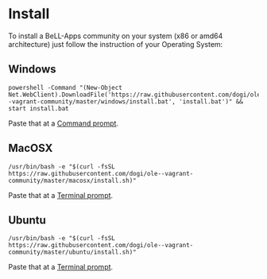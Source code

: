 # Install

To install a BeLL-Apps community on your system (x86 or amd64 architecture) just follow the instruction of your Operating System:

## Windows

```
powershell -Command "(New-Object Net.WebClient).DownloadFile('https://raw.githubusercontent.com/dogi/ole--vagrant-community/master/windows/install.bat', 'install.bat')" && start install.bat
```
Paste that at a [Command prompt](http://www.howtogeek.com/235101/10-ways-to-open-the-command-prompt-in-windows-10/).

## MacOSX

```
/usr/bin/bash -e "$(curl -fsSL https://raw.githubusercontent.com/dogi/ole--vagrant-community/master/macosx/install.sh)"
```
Paste that at a [Terminal prompt](http://blog.teamtreehouse.com/introduction-to-the-mac-os-x-command-line).

## Ubuntu

```
/usr/bin/bash -e "$(curl -fsSL https://raw.githubusercontent.com/dogi/ole--vagrant-community/master/ubuntu/install.sh)"
```
Paste that at a [Terminal prompt](http://askubuntu.com/questions/183775/how-do-i-open-a-terminal).

